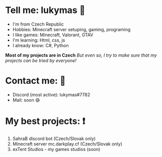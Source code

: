 # Tell me: lukymas 💭
* I'm from Czech Republic
* Hobbies: Minecraft server setuping, gaming, programing
* I like games: Minecraft, Valorant, GTAV
* I'm learning: Html, css, js
* I already know: C#, Python

**Most of my projects are in Czech**
*But even so, I try to make sure that my projects can be tried by everyone!*

# Contact me: 📇
* Discord (most active): lukymas#7782
* Mail: soon 😄

# My best projects: ❗
1. SahraB discord bot (Czech/Slovak only)
2. Minecraft server mc.darkplay.cf (Czech/Slovak only)
3. exTent Studios - my games studios (soon)

